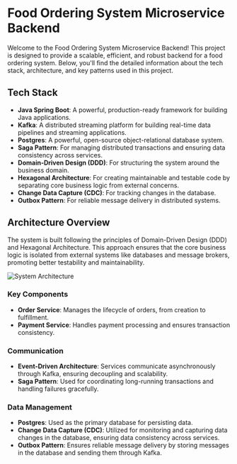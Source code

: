 # Food Ordering System Microservice Backend

Welcome to the Food Ordering System Microservice Backend! This project is designed to provide a scalable, efficient, and robust backend for a food ordering system. Below, you'll find the detailed information about the tech stack, architecture, and key patterns used in this project.

## Tech Stack

- **Java Spring Boot**: A powerful, production-ready framework for building Java applications.
- **Kafka**: A distributed streaming platform for building real-time data pipelines and streaming applications.
- **Postgres**: A powerful, open-source object-relational database system.
- **Saga Pattern**: For managing distributed transactions and ensuring data consistency across services.
- **Domain-Driven Design (DDD)**: For structuring the system around the business domain.
- **Hexagonal Architecture**: For creating maintainable and testable code by separating core business logic from external concerns.
- **Change Data Capture (CDC)**: For tracking changes in the database.
- **Outbox Pattern**: For reliable message delivery in distributed systems.

## Architecture Overview

The system is built following the principles of Domain-Driven Design (DDD) and Hexagonal Architecture. This approach ensures that the core business logic is isolated from external systems like databases and message brokers, promoting better testability and maintainability.

![System Architecture](https://drive.google.com/uc?export=view&id=11RUahBS5cdprsIZ-vO9XDZCabSefA0-b)

### Key Components

- **Order Service**: Manages the lifecycle of orders, from creation to fulfillment.
- **Payment Service**: Handles payment processing and ensures transaction consistency.

### Communication

- **Event-Driven Architecture**: Services communicate asynchronously through Kafka, ensuring decoupling and scalability.
- **Saga Pattern**: Used for coordinating long-running transactions and handling failures gracefully.

### Data Management

- **Postgres**: Used as the primary database for persisting data.
- **Change Data Capture (CDC)**: Utilized for monitoring and capturing data changes in the database, ensuring data consistency across services.
- **Outbox Pattern**: Ensures reliable message delivery by storing messages in the database and sending them through Kafka.

